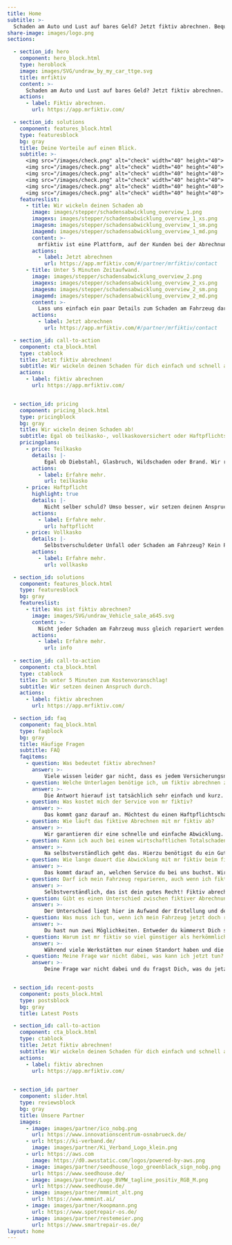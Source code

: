 ```yaml
---
title: Home
subtitle: >-
  Schaden am Auto und Lust auf bares Geld? Jetzt fiktiv abrechnen. Bequem von zu Hause & ohne Werkstattbesuch.
share-image: images/logo.png
sections:

  - section_id: hero
    component: hero_block.html
    type: heroblock
    image: images/SVG/undraw_by_my_car_ttge.svg
    title: mrfiktiv
    content: >-
      Schaden am Auto und Lust auf bares Geld? Jetzt fiktiv abrechnen. Bequem von zu Hause & ohne Werkstattbesuch. Wir wickeln deinen Schaden für dich ab.
    actions:
      - label: Fiktiv abrechnen.
        url: https://app.mrfiktiv.com/

  - section_id: solutions
    component: features_block.html
    type: featuresblock
    bg: gray
    title: Deine Vorteile auf einen Blick.
    subtitle: >-
      <img src="/images/check.png" alt="check" width="40" height="40">   Schnelle Abwicklung deines Schaden </br>
      <img src="/images/check.png" alt="check" width="40" height="40">   Bares Geld von der Versicherung erhalten </br>
      <img src="/images/check.png" alt="check" width="40" height="40">   50 % günstiger als auf dem klassischen Wege </br>
      <img src="/images/check.png" alt="check" width="40" height="40">   von überall und jederzeit komplett digital </br>
      <img src="/images/check.png" alt="check" width="40" height="40">   Keine Wartezeiten und bequem von zu Hause </br>
      <img src="/images/check.png" alt="check" width="40" height="40">   Partnerwekstätten deutschlandweit
    featureslist:  
      - title: Wir wickeln deinen Schaden ab
        image: images/stepper/schadensabwicklung_overview_1.png
        imagexs: images/stepper/schadensabwicklung_overview_1_xs.png
        imagesm: images/stepper/schadensabwicklung_overview_1_sm.png
        imagemd: images/stepper/schadensabwicklung_overview_1_md.png
        content: >-
          mrfiktiv ist eine Plattform, auf der Kunden bei der Abrechnung von Autoschäden geholfen wird.​ Eine digitale Schadensabrechnung nach Autounfällen – kein Werkstattbesuch, keine Reparatur und schnelles Geld. ​
        actions:
          - label: Jetzt abrechnen
            url: https://app.mrfiktiv.com/#/partner/mrfiktiv/contact
      - title: Unter 5 Minuten Zeitaufwand.
        image: images/stepper/schadensabwicklung_overview_2.png
        imagexs: images/stepper/schadensabwicklung_overview_2_xs.png
        imagesm: images/stepper/schadensabwicklung_overview_2_sm.png
        imagemd: images/stepper/schadensabwicklung_overview_2_md.png
        content: >-
          Lass uns einfach ein paar Details zum Schaden am Fahrzeug dar und lehn dich zurück. Um den Rest kümmern wir uns.
        actions:
          - label: Jetzt abrechnen
            url: https://app.mrfiktiv.com/#/partner/mrfiktiv/contact

  - section_id: call-to-action
    component: cta_block.html
    type: ctablock
    title: Jetzt fiktiv abrechnen!
    subtitle: Wir wickeln deinen Schaden für dich einfach und schnell ab!
    actions:
      - label: fiktiv abrechnen
        url: https://app.mrfiktiv.com/


  - section_id: pricing
    component: pricing_block.html
    type: pricingblock
    bg: gray
    title: Wir wickeln deinen Schaden ab!
    subtitle: Egal ob teilkasko-, vollkaskoversichert oder Haftpflichtschaden - fiktiv Abrechnen ist leicht gemacht.
    pricingplans:
      - price: Teilkasko
        details: |-
            Egal ob Diebstahl, Glasbruch, Wildschaden oder Brand. Wir rechnen für Dich fiktiv ab.
        actions:
          - label: Erfahre mehr.
            url: teilkasko
      - price: Haftpflicht
        highlight: true
        details: |-
            Nicht selber schuld? Umso besser, wir setzen deinen Anspruch durch und du erhälst schnell dein Geld.
        actions:
          - label: Erfahre mehr.
            url: haftpflicht
      - price: Vollkasko
        details: |-
            Selbstverschuldeter Unfall oder Schaden am Fahrzeug? Kein Problem! Wir rechnen für dich fiktiv ab.
        actions:
          - label: Erfahre mehr.
            url: vollkasko

  - section_id: solutions
    component: features_block.html
    type: featuresblock
    bg: gray
    featureslist:
      - title: Was ist fiktiv abrechnen?
        image: images/SVG/undraw_Vehicle_sale_a645.svg
        content: >-
          Nicht jeder Schaden am Fahrzeug muss gleich repariert werden. Wir bieten Nutzern die Möglichkeit, einfach fiktiv abzurechnen. Das Ganze sogar ohne einen lästigen Werkstattbesuch und digital von zu Hause. Mit nur ein paar Klicks kann jeder Autofahrer einfach an sein Geld kommen & das dazu noch günstiger als bei der Werkstatt um die Ecke!
        actions:
          - label: Erfahre mehr.
            url: info
  
  - section_id: call-to-action
    component: cta_block.html
    type: ctablock
    title: In unter 5 Minuten zum Kostenvoranschlag!
    subtitle: Wir setzen deinen Anspruch durch.
    actions:
      - label: fiktiv abrechnen
        url: https://app.mrfiktiv.com/

  - section_id: faq
    component: faq_block.html
    type: faqblock
    bg: gray
    title: Häufige Fragen
    subtitle: FAQ
    faqitems:
      - question: Was bedeutet fiktiv abrechnen?
        answer: >-
            Viele wissen leider gar nicht, dass es jedem Versicherungsnehmer freisteht, sich nach einem Verkehrsunfall die Schadenssumme auszahlen zu lassen, statt eine Reparatur in Auftrag zu geben. Dieser Prozess des Auszahlens der Reparaturkosten statt der eigentlichen Reparatur wird als fiktives Abrechnen bezeichnet. Die rechtliche Grundlage hierfür findet sich in §249 Satz 2 des BGB. Hier steht verständlich formuliert, dass der Geschädigte Anspruch auf den für die Schadensbeseitigung erforderlichen Geldbetrag hat. Mit mr fiktiv machen wir dir den Weg zu diesem Geldbetrag schnell, einfach & günstig möglich. Wir haben verstanden, dass nicht jeder Schaden am Fahrzeug repariert werden muss und oftmals der Geldbetrag auf deinem Konto besser aufgehoben ist. Wir haben für dich diesen Abwicklungsprozess mit der Versicherung und der Werkstatt so weit digitalisiert, dass du bequem von zu Hause mit deinem Smartphone fiktiv abrechnen kannst.
      - question: Welche Unterlagen benötige ich, um fiktiv abrechnen zu können?
        answer: >-
            Die Antwort hierauf ist tatsächlich sehr einfach und kurz. Du benötigst deinen Fahrzeugschein (Zulassungsbescheinigung Teil 1), ein paar Fotos von deinem beschädigten Fahrzeug, ein Foto des aktuellen Kilometerstandes und im Idealfall eine Schadensnummer von deiner Versicherung. Anhand deines Fahrzeugscheins werden uns alle relevanten Daten für die Kalkulation, sowie deine aktuelle Adresse übermittelt. Die Schadensfotos kannst du bequem von zu Hause mit deinem Smartphone aufnehmen und der aktuelle Kilometerstand wird benötigt. Mit der Schadensnummer deiner Versicherung ist es uns möglich zu erkennen, wo du versichert bist. Dann können wir, wenn du unseren Premium-Service gebucht hast, die Kalkulation direkt an den richtigen Sachbearbeiter/-in übermitteln. Solltest du Fragen haben, wie du an die Schadensnummer kommst, nimm einfach Kontakt mit deiner Versicherung auf - so ein Telefonat dauert meist keine 5 Minuten! 
      - question: Was kostet mich der Service von mr fiktiv?
        answer: >-
            Das kommt ganz darauf an. Möchtest du einen Haftpflichtschaden mit uns fiktiv abrechnen – dann ist für dich der gesamte Service kostenfrei. Sowohl die Abrechnung, die Erstellung des Gutachtens als auch die Rechtsvertretung. Als Geschädigte/r im Haftpflichtschadenfall genießt du bei mr fiktiv den Rundumservice für 0€. Im Teil- und Vollkaskoschadenfall bieten wir dir den gleichen Service wie deine lokale Werkstatt, nur deutlich günstiger, einfacher und schneller! Auch hier haben wir verschiedene Pakete für dich. Den Versand an deine Versicherung bieten wir z.B. für nur 4,99€ an. Einen Expressservice kannst du schon ab 4,99€ buchen. Postalischen Versand an dich bieten wir für 3,99€. Der Kostenvoranschlag im Grundpaket liegt bei 29,99€. Damit liegst du weit unter den regulären Kosten für einen Kostenvoranschlag bei deiner Werkstatt (100€ und aufwärts).
      - question: Wie läuft das fiktive Abrechnen mit mr fiktiv ab?
        answer: >-
            Wir garantieren dir eine schnelle und einfache Abwicklung. Unsere Web-App führt dich durch einen Prozess, dabei benötigen wir nur ein Foto von deinem Fahrzeugschein, Fotos vom Schaden an deinem Auto und die Beantwortung von 2-3 Fragen. Nachdem du das Foto von deinem Fahrzeugschein und die Schadensbilder hochgeladen, hast wählst du einfach dein Wunschpaket (z.B. den digitalen Kostenvoranschlag für 29,99€) und kannst direkt vom Handy aus bezahlen. Wir übermitteln dir dann schön aufbereitet den Kostenvoranschlag, sowie ein vorgefertigtes Schreiben an deine Versicherung zum Abrechnen. Alternativ nehmen wir dir auch diesen Aufwand ab und versenden direkt an deine Versicherung. Dazu benötigen wir nur den Namen deiner Versicherung, sowie die Schadennummer. Dieser Service ist jedoch freiwillig.
      - question: Kann ich auch bei einem wirtschaftlichen Totalschaden fiktiv abrechnen?
        answer: >-
            Na selbstverständlich geht das. Hierzu benötigst du ein Gutachten. Im Haftpflichtschadenfall vermitteln wir dir kostenlos (!) einen Sachverständigen, der sogar zu dir nach Hause kommt zur Besichtigung. Ausgezahlt bekommst du in diesem Fall den Wiederbeschaffungswert abzüglich Restwert. Im Teil- oder Vollkaskoschadenfall funktioniert das ähnlich. Hier bieten wir dir im ersten Schritt die Erstellung eines Kostenvoranschlages; sollten die Reparaturkosten nun doch so hoch sein, dass ein Gutachter benötigt wird, dann wird deine Versicherung diesen für Dich beauftragen und du musst Dich um nichts weiter kümmern.
      - question: Wie lange dauert die Abwicklung mit mr fiktiv beim fiktiven Abrechnen?
        answer: >-
            Das kommt darauf an, welchen Service du bei uns buchst. Wir bieten dir beispielsweise einen 12h-Express Service. Mit diesem Paket erhältst du in nur 12h deine fertig aufbereiteten Schadensbilder zurück, sowie eine Unfallschadenkalkulation nach Herstellervorgaben. Solltest du den Versand an deine Versicherung ebenso gebucht haben, bekommst du innerhalb weniger Stunden eine Versandbestätigung an deine hinterlegte E-Mailadresse. Auch ohne den Express-Service bieten wir dir aber eine schnelle und einfache Abwicklung direkt von zu Hause. Kalkulationen sollten nie länger als 24h auf sich warten lassen. Danach liegt es an deiner Versicherung. Sollte es länger dauern als gedacht zögere nicht und kontaktiere uns oder direkt deine Versicherung unter Angabe deiner Schadensnummer. Schon gewusst, dass die durchschnittliche Auszahlungssumme im Jahr 2019 bei über 1.900,00€ lag? Da sind 5 Minuten und nur 29€ für unseren digitalen Service doch ein super Investment!
      - question: Darf ich mein Fahrzeug reparieren, auch wenn ich fiktiv abgerechnet habe?
        answer: >-
            Selbstverständlich, das ist dein gutes Recht! Fiktiv abrechnen bedeutet nur, dass du die entstehenden Reparaturkosten ausgezahlt bekommst, statt diese für eine Reparatur in einer Werkstatt verwendest. So bekommst du das Geld auf Dein Konto und kannst frei entscheiden, was mit diesem Geld passieren soll. Wenn du dich im Nachgang entscheidest doch den entstandenen Schaden an deinem Fahrzeug zu reparieren, kannst du das gerne tun. Es kommt noch besser! Sollte der Schaden behoben worden sein, dann hast du Anrecht auf Auszahlung der Mehrwertsteuer, welche dir während des fiktiven Abrechnens gekürzt wurde. Angenommen du hast dir 1.000€ Reparaturkosten netto auszahlen lassen von deiner Versicherung und dann den Schaden selber für wenige hundert Euro behoben. Mit einem Foto und einem Reparaturnachweis zahlt deine Versicherung dir nun die zuvor gekürzte Mehrwertsteuer, 16% * 1.000€ = 160€, zusätzlich aus. Du siehst, manchmal macht es Sinn erst fiktiv abzurechnen und dann kostengünstig den Schaden beheben zu lassen.
      - question: Gibt es einen Unterschied zwischen fiktiver Abrechnung nach Gutachten und fiktiver Abrechnung nach Kostenvoranschlag?
        answer: >-
            Der Unterschied liegt hier im Aufwand der Erstellung und den dafür anfallenden Kosten. Ein Kostenvoranschlag bei deiner Werkstatt um die Ecke liegt meist bei 100€ oder mehr. Gutachten fangen in der Regel mit Kosten um die 600€ aufwärts an. Unseren digitalen Service kannst du bereits für 29,99€ nutzen. Der Preisunterschied von Kostenvoranschlag zu Gutachten begründet sich im entstehenden Aufwand. Ein Gutachten kann nur ein staatlich vereidigter Sachverständige erstellen. Hier werden zusätzlich zur Kalkulation der Reparatur auch noch der Wiederbeschaffungswert, die vielleicht entstandene Wertminderung, sowie der Restwert des Fahrzeuges festgehalten. Bei den meisten Kratzern oder Beulen an deinem Fahrzeug, reicht jedoch ein Kostenvoranschlag aus! Sollte doch ein Gutachten benötigt werden und du bist nicht schuld an dem Unfall – buch einfach unseren Service im Haftpflichtschadenfall. Dieser ist für dich 100% kostenfrei und du bekommst einen Gutachter, sowie einen Rechtsanwalt mit der Spezialisierung im Verkehrsrecht. Klingt zu gut um wahr zu sein? Probier es aus! Unfallschadenabwicklung ist unser Spezialgebiet.
      - question: Was muss ich tun, wenn ich mein Fahrzeug jetzt doch reparieren lassen möchte?
        answer: >-
            Du hast nun zwei Möglichkeiten. Entweder du kümmerst Dich selber um die Reparatur oder du holst dir die 29,99€ für den digitalen Kostenvoranschlag zurück. Wie jetzt? Das geht? Genau, wenn du dich dazu entschieden hast, jetzt doch reparieren zu lassen kannst du einfach bei unserer Partnerwerkstatt in deiner Nähe einen Reparaturtermin vereinbaren. Die Kalkulation liegt vor, die Bilder sind vorhanden und der Rest ist Routine für unsere Partner. Für Dich noch besser mit einem unserer Partnerwerkstätten zusammenarbeiten, da du so in den besten Händen bist und dazu noch die 29,99€ für die Kalkulation erstattet bekommst. Deine Versicherung zahlt dir obendrein noch die vorher einbehaltene Mehrwertsteuer aus. In dem Login Bereich unserer Web-App findest du eine genaue Prozessbeschreibung, wie jetzt vorzugehen ist. Fiktiv abrechnen ist keine finale Entscheidung, du sorgst nur dafür, dass im ersten Schritt die Kosten für die Reparatur auf deinem Konto landen – was du dann mit dem Geld machst, ist ganz allein dir überlassen!
      - question: Warum ist mr fiktiv so viel günstiger als herkömmliche Werkstätten?
        answer: >-
            Während viele Werkstätten nur einen Standort haben und die Kalkulationen immer vor Ort geschehen, verfügen wir deutschlandweit über ein Netz an Partnerwerkstätten und sind dabei vollkommen digital unterwegs. Wir haben erkannt, dass die Preise für einen Kostenvoranschlag mit 100€-150€ deutlich zu hoch sind und dass die Abwicklung für den Endkunden viel zu lange dauert. Daher haben wir eine smarte Web-App entwickelt, die es dir ermöglichst günstiger, schneller und digital von zu Hause deinen Kostenvoranschlag zu erhalten. Wir zahlen dir sogar die Kosten von 29,99€ komplett zurück, solltest du dich entscheiden im Nachgang doch bei einer unserer Partnerwerkstätten den Schaden beheben zu lassen. Auch und wenn wir schon über unseren Preisvorteil sprechen, im Haftpflichtschadenfall arbeiten wir für Dich komplett kostenfrei und du genießt das Komplettpaket. Sei modern und geh den digitalen Weg der fiktiven Abrechnung - geh mit mr fiktiv.
      - question: Meine Frage war nicht dabei, was kann ich jetzt tun?
        answer: >-
            Deine Frage war nicht dabei und du fragst Dich, was du jetzt am besten machen kannst? du hilfst mr fiktiv besser zu werden. Schreib uns einfach eine Mail, kontaktiere uns über Facebook, Instagram oder bei Twitter. Gerne kannst du uns deine Frage auch im Kontaktformular hinterlassen! Wir finden sicher eine Antwort für all deine Fragen; zumindest solange diese sich um das Thema der fiktiven Abrechnung dreht, denn das können wir am besten!


  - section_id: recent-posts
    component: posts_block.html
    type: postsblock
    bg: gray
    title: Latest Posts

  - section_id: call-to-action
    component: cta_block.html
    type: ctablock
    title: Jetzt fiktiv abrechnen!
    subtitle: Wir wickeln deinen Schaden für dich einfach und schnell ab!
    actions:
      - label: fiktiv abrechnen
        url: https://app.mrfiktiv.com/
        

  - section_id: partner
    component: slider.html
    type: reviewsblock
    bg: gray
    title: Unsere Partner
    images:
      - image: images/partner/ico_nobg.png
        url: https://www.innovationscentrum-osnabrueck.de/
      - url: https://ki-verband.de/
        image: images/partner/Ki_Verband_Logo_klein.png
      - url: https://aws.com
        image: https://d0.awsstatic.com/logos/powered-by-aws.png
      - image: images/partner/seedhouse_logo_greenblack_sign_nobg.png
        url: https://www.seedhouse.de/
      - image: images/partner/Logo_BVMW_tagline_positiv_RGB_M.png
        url: https://www.seedhouse.de/
      - image: images/partner/mmmint_alt.png
        url: https://www.mmmint.ai/
      - image: images/partner/koopmann.png
        url: https://www.spotrepair-os.de/
      - image: images/partner/restemeier.png
        url: https://www.smartrepair-os.de/
layout: home
---
```


